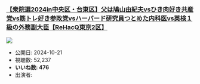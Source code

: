 ### [【衆院選2024in中央区・台東区】父は鳩山由紀夫vsひき肉好き共産党vs筋トレ好き参政党vsハーバード研究員つとめた内科医vs英検１級の外務副大臣【ReHacQ東京2区】](https://www.youtube.com/watch?v=G-1zbKXofL8)
[![](https://img.youtube.com/vi/G-1zbKXofL8/sddefault.jpg)](https://www.youtube.com/watch?v=G-1zbKXofL8)
-   公開日: 2024-10-21
-   視聴数: 52,237
-   **いいね数: 476**
-   出演者: 
